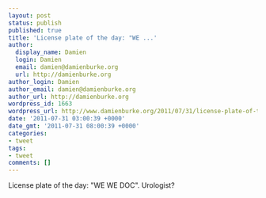 ```yaml
---
layout: post
status: publish
published: true
title: 'License plate of the day: "WE ...'
author:
  display_name: Damien
  login: Damien
  email: damien@damienburke.org
  url: http://damienburke.org
author_login: Damien
author_email: damien@damienburke.org
author_url: http://damienburke.org
wordpress_id: 1663
wordpress_url: http://www.damienburke.org/2011/07/31/license-plate-of-the-day-we/
date: '2011-07-31 03:00:39 +0000'
date_gmt: '2011-07-31 08:00:39 +0000'
categories:
- tweet
tags:
- tweet
comments: []
---
```

<p>License plate of the day: "WE WE DOC". Urologist?</p>
